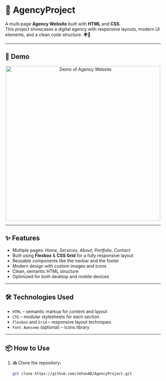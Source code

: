 # 🏢 AgencyProject

A multi‑page **Agency Website** built with **HTML** and **CSS**.  
This project showcases a digital agency with responsive layouts, modern UI elements, and a clean code structure. 🌍💼

---

## 🎥 Demo

<p align="center">
  <img src="demo.gif" alt="Demo of Agency Website" width="500"/>
</p>

---

## ✨ Features

- Multiple pages: *Home*, *Services*, *About*, *Portfolio*, *Contact*
- Built using **Flexbox** & **CSS Grid** for a fully responsive layout
- Reusable components like the navbar and the footer
- Modern design with custom images and icons
- Clean, semantic HTML structure
- Optimized for both desktop and mobile devices

---

## 🛠 Technologies Used

- `HTML` – semantic markup for content and layout  
- `CSS` – modular stylesheets for each section  
- `Flexbox` and `Grid` – responsive layout techniques  
- `Font Awesome` (optional) – icons library

---

## 📦 How to Use

1. 📥 Clone the repository:
   ```bash
   git clone https://github.com/JehanAB/AgencyProject.git
